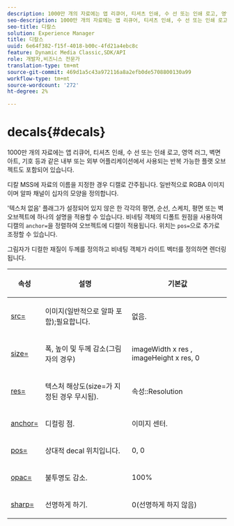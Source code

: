 ```yaml
---
description: 1000만 개의 자료에는 앱 리큐어, 티셔츠 인쇄, 수 선 또는 인쇄 로고, 영역 러그, 벽면 아트, 기호 등과 같은 내부 또는 외부 어플리케이션에서 사용되는 반복 가능한 플랫 오브젝트도 포함되어 있습니다.
seo-description: 1000만 개의 자료에는 앱 리큐어, 티셔츠 인쇄, 수 선 또는 인쇄 로고, 영역 러그, 벽면 아트, 기호 등과 같은 내부 또는 외부 어플리케이션에서 사용되는 반복 가능한 플랫 오브젝트도 포함되어 있습니다.
seo-title: 디칼스
solution: Experience Manager
title: 디칼스
uuid: 6e64f382-f15f-4018-b00c-4fd21a4ebc8c
feature: Dynamic Media Classic,SDK/API
role: 개발자,비즈니스 전문가
translation-type: tm+mt
source-git-commit: 469d1a5c43a972116a8a2efb0de5708800130a99
workflow-type: tm+mt
source-wordcount: '272'
ht-degree: 2%

---
```



# decals{#decals}

1000만 개의 자료에는 앱 리큐어, 티셔츠 인쇄, 수 선 또는 인쇄 로고, 영역 러그, 벽면 아트, 기호 등과 같은 내부 또는 외부 어플리케이션에서 사용되는 반복 가능한 플랫 오브젝트도 포함되어 있습니다.

디칼 MSS에 자료의 이름을 지정한 경우 디캘로 간주됩니다. 일반적으로 RGBA 이미지이며 알파 채널이 십자의 모양을 정의합니다.

&#39;텍스처 없음&#39; 플래그가 설정되어 있지 않은 한 각각의 평면, 순선, 스케치, 평면 또는 벽 오브젝트에 하나의 설명을 적용할 수 있습니다. 비네팅 객체의 디폴트 원점을 사용하여 디캘의 `anchor=`을 정렬하여 오브젝트에 디캘이 적용됩니다. 위치는 `pos=`으로 추가로 조정할 수 있습니다.

그림자가 디컬한 재질이 두께를 정의하고 비네팅 객체가 라이트 벡터를 정의하면 렌더링됩니다.

<table id="table_3F119BC9B7654FD092826A34F5827268"> 
 <thead> 
  <tr> 
   <th colname="col1" class="entry"> <p>속성 </p> </th> 
   <th colname="col2" class="entry"> <p>설명 </p> </th> 
   <th colname="col3" class="entry"> <p>기본값 </p> </th> 
  </tr> 
 </thead>
 <tbody> 
  <tr> 
   <td colname="col1"> <p> <a href="../../../../../../ir-api/http-protocol/image-rendering-api-ref/c-ir-http-protocol-ref/c-ir-http-protocol-command-reference/r-ir-src.md#reference-62c98abad22149d68d405ed6aaff8272" type="reference" format="dita" scope="local"> <span class="codeph"> src=  </span> </a> </p> </td> 
   <td colname="col2"> <p>이미지(일반적으로 알파 포함);필요합니다. </p> </td> 
   <td colname="col3"> <p>없음. </p> </td> 
  </tr> 
  <tr> 
   <td colname="col1"> <p> <a href="../../../../../../ir-api/http-protocol/image-rendering-api-ref/c-ir-http-protocol-ref/c-ir-http-protocol-command-reference/r-ir-http-size.md#reference-1220d6fbcde4479aba91de7adacdc988" type="reference" format="dita" scope="local"> <span class="codeph"> size=  </span> </a> </p> </td> 
   <td colname="col2"> <p>폭, 높이 및 두께 감소(그림자의 경우) </p> </td> 
   <td colname="col3"> <p> <span class="varname"> imageWidth  </span> x  <span class="codeph"> res  </span>,  <span class="varname"> imageHeight  </span> x  <span class="codeph"> res, 0  </span> </p> </td> 
  </tr> 
  <tr> 
   <td colname="col1"> <p> <a href="../../../../../../ir-api/http-protocol/image-rendering-api-ref/c-ir-http-protocol-ref/c-ir-http-protocol-command-reference/r-ir-res.md#reference-0ad9de8887144c83a6db97b4994f7c04" type="reference" format="dita" scope="local"> <span class="codeph"> res=  </span> </a> </p> </td> 
   <td colname="col2"> <p>텍스처 해상도(size=가 지정된 경우 무시됨). </p> </td> 
   <td colname="col3"> <p> <span class="codeph"> 속성::Resolution  </span> </p> </td> 
  </tr> 
  <tr> 
   <td colname="col1"> <p> <a href="../../../../../../ir-api/http-protocol/image-rendering-api-ref/c-ir-http-protocol-ref/c-ir-http-protocol-command-reference/r-ir-http-anchor.md#reference-d53923d785c9442997dc7f2199524c26" type="reference" format="dita" scope="local"> <span class="codeph"> anchor=  </span> </a> </p> </td> 
   <td colname="col2"> <p>디컬링 점. </p> </td> 
   <td colname="col3"> <p>이미지 센터. </p> </td> 
  </tr> 
  <tr> 
   <td colname="col1"> <p> <a href="../../../../../../ir-api/http-protocol/image-rendering-api-ref/c-ir-http-protocol-ref/c-ir-http-protocol-command-reference/r-ir-pos.md#reference-22c10904a0ce4c8bb41c2c78104221b8" type="reference" format="dita" scope="local"> <span class="codeph"> pos=  </span> </a> </p> </td> 
   <td colname="col2"> <p>상대적 decal 위치입니다. </p> </td> 
   <td colname="col3"> <p>0, 0 </p> </td> 
  </tr> 
  <tr> 
   <td colname="col1"> <p> <a href="../../../../../../ir-api/http-protocol/image-rendering-api-ref/c-ir-http-protocol-ref/c-ir-http-protocol-command-reference/r-ir-opac.md#reference-136b8563da714313a9e103f4ce179c5b" type="reference" format="dita" scope="local"> <span class="codeph"> opac=  </span> </a> </p> </td> 
   <td colname="col2"> <p>불투명도 감소. </p> </td> 
   <td colname="col3"> <p>100% </p> </td> 
  </tr> 
  <tr> 
   <td colname="col1"> <a href="../../../../../../ir-api/http-protocol/image-rendering-api-ref/c-ir-http-protocol-ref/c-ir-http-protocol-command-reference/r-ir-http-sharp.md#reference-acdd87f6b5de4e3a85e5d3c03022a35a" type="reference" format="dita" scope="local"> <span class="codeph"> sharp=  </span> </a> </td> 
   <td colname="col2"> <p>선명하게 하기. </p> </td> 
   <td colname="col3"> <p>0(선명하게 하지 않음) </p> </td> 
  </tr> 
 </tbody> 
</table>

